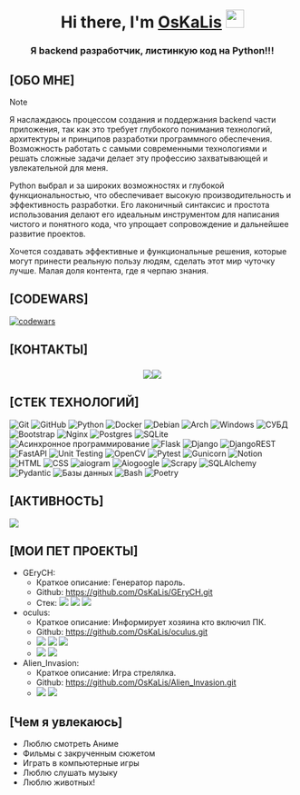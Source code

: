 <h1 align="center">Hi there, I'm <a href="https://daniilshat.ru/" target="_blank">OsKaLis</a> 
<img src="https://github.com/blackcater/blackcater/raw/main/images/Hi.gif" height="32"/></h1>
<h3 align="center">Я backend разработчик, листинкую код на Python!!!</h3>

## [ОБО МНЕ]
> [!NOTE]
> Я наслаждаюсь процессом создания и поддержания backend части приложения,
> так как это требует глубокого понимания технологий, архитектуры и принципов
> разработки программного обеспечения. Возможность работать с самыми
> современными технологиями и решать сложные задачи делает эту профессию
> захватывающей и увлекательной для меня.
> 
> Python выбрал и за широких возможностях и глубокой функциональностью,
> что обеспечивает высокую производительность и эффективность разработки.
> Его лаконичный синтаксис и простота использования делают его идеальным
> инструментом для написания чистого и понятного кода, что упрощает
> сопровождение и дальнейшее развитие проектов.
> 
> Хочется создавать эффективные и функциональные решения, которые могут
> принести реальную пользу людям, сделать этот мир чуточку лучше.
> Малая доля контента, где я черпаю знания.

## [CODEWARS]
[![codewars](https://www.codewars.com/users/oskaLis/badges/large)](https://www.codewars.com/users/oskaLis)

## [КОНТАКТЫ]
<h3 align="center"><img src="https://img.shields.io/badge/Telegram:_-@OskaLis-Green"><img src="https://img.shields.io/badge/Mail:_-oskaLis@yandex.ru-Green"></h3>

## [СТЕК ТЕХНОЛОГИЙ]
![Git](https://img.shields.io/badge/git-%23F05033.svg?style=for-the-badge&logo=git&logoColor=white)
![GitHub](https://img.shields.io/badge/github-%23121011.svg?style=for-the-badge&logo=github&logoColor=white)
![Python](https://img.shields.io/badge/python-3670A0?style=for-the-badge&logo=python&logoColor=ffdd54)
![Docker](https://img.shields.io/badge/docker-%230db7ed.svg?style=for-the-badge&logo=docker&logoColor=white)
![Debian](https://img.shields.io/badge/Debian-D70A53?style=for-the-badge&logo=debian&logoColor=white)
![Arch](https://img.shields.io/badge/Arch%20Linux-1793D1?logo=arch-linux&logoColor=fff&style=for-the-badge)
![Windows](https://img.shields.io/badge/Windows-0078D6?style=for-the-badge&logo=windows&logoColor=white)
![СУБД](https://img.shields.io/badge/СУБД-0078D6?style=for-the-badge)
![Bootstrap](https://img.shields.io/badge/bootstrap-%238511FA.svg?style=for-the-badge&logo=bootstrap&logoColor=white)
![Nginx](https://img.shields.io/badge/nginx-%23009639.svg?style=for-the-badge&logo=nginx&logoColor=white)
![Postgres](https://img.shields.io/badge/postgres-%23316192.svg?style=for-the-badge&logo=postgresql&logoColor=white)
![SQLite](https://img.shields.io/badge/sqlite-%2307405e.svg?style=for-the-badge&logo=sqlite&logoColor=white)
![Асинхронное программирование](https://img.shields.io/badge/Асинхронное_программирование-0078D6?style=for-the-badge)
![Flask](https://img.shields.io/badge/flask-%23000.svg?style=for-the-badge&logo=flask&logoColor=white)
![Django](https://img.shields.io/badge/django-%23092E20.svg?style=for-the-badge&logo=django&logoColor=white)
![DjangoREST](https://img.shields.io/badge/DJANGO-REST-ff1709?style=for-the-badge&logo=django&logoColor=white&color=ff1709&labelColor=gray)
![FastAPI](https://img.shields.io/badge/FastAPI-005571?style=for-the-badge&logo=fastapi)
![Unit Testing](https://img.shields.io/badge/Unit_Testing-0078D6?style=for-the-badge)
![OpenCV](https://img.shields.io/badge/opencv-%23white.svg?style=for-the-badge&logo=opencv&logoColor=white)
![Pytest](https://img.shields.io/badge/Pytest-0078D9?style=for-the-badge)
![Gunicorn](https://img.shields.io/badge/gunicorn-%298729.svg?style=for-the-badge&logo=gunicorn&logoColor=white)
![Notion](https://img.shields.io/badge/Notion-%23000000.svg?style=for-the-badge&logo=notion&logoColor=white)
![HTML](https://img.shields.io/badge/html-%23E34F26.svg?style=for-the-badge&logoColor=white)
![CSS](https://img.shields.io/badge/css-%231572B6.svg?style=for-the-badge&logoColor=white)
![aiogram](https://img.shields.io/badge/aiogram-%23000000.svg?style=for-the-badge&logoColor=white)
![Aiogoogle](https://img.shields.io/badge/Aiogoogle-%23000000.svg?style=for-the-badge&logoColor=white)
![Scrapy](https://img.shields.io/badge/Scrapy-%23000000.svg?style=for-the-badge&logoColor=white)
![SQLAlchemy](https://img.shields.io/badge/SQLAlchemy-%23000000.svg?style=for-the-badge&logoColor=white)
![Pydantic](https://img.shields.io/badge/Pydantic-%23000000.svg?style=for-the-badge&logoColor=white)
![Базы данных](https://img.shields.io/badge/Базы_данных-%23000000.svg?style=for-the-badge&logoColor=white)
![Bash](https://img.shields.io/badge/Bash-%23000000.svg?style=for-the-badge&logoColor=white)
![Poetry](https://img.shields.io/badge/Poetry-%233B82F6.svg?style=for-the-badge&logo=poetry&logoColor=0B3D8D)

## [АКТИВНОСТЬ]
![](https://github-profile-summary-cards.vercel.app/api/cards/profile-details?username=OsKaLis&theme=dark)
<!-- ![](https://github-profile-summary-cards.vercel.app/api/cards/most-commit-language?username=OsKaLis&theme=dark) -->
<!-- ![](https://github-profile-summary-cards.vercel.app/api/cards/repos-per-language?username=OsKaLis&theme=dark) -->
<!-- ![](https://github-profile-summary-cards.vercel.app/api/cards/stats?username=OsKaLis&theme=dark) -->
<!-- ![](https://github-profile-summary-cards.vercel.app/api/cards/productive-time?username=OsKaLis&theme=dark) -->
<!-- [![GitHub Streak](http://github-readme-streak-stats.herokuapp.com?user=OsKaLis&theme=dark&locale=ru)](https://git.io/streak-stats) -->
<!-- [![trophy](https://github-profile-trophy.vercel.app/?username=OsKaLis)](https://github.com/ryo-ma/github-profile-trophy) -->

## [МОИ ПЕТ ПРОЕКТЫ]
* GEryCH:
  * Краткое описание:  Генератор пароль.  
  * Github:  https://github.com/OsKaLis/GEryCH.git
  * Стек:  <img src="https://img.shields.io/badge/Python_-3.12-Green"> <img src="https://img.shields.io/badge/Tkinter_-8.6-blue"> <img src="https://img.shields.io/badge/Pyperclip_-1.8.2-red">
* oculus:
  * Краткое описание:  Информирует хозяина кто включил ПК.
  * Github:  https://github.com/OsKaLis/oculus.git
  * <img src="https://img.shields.io/badge/Python_-3.9.10-Green"> <img src="https://img.shields.io/badge/pyrogram_-2.0.106-blue"> <img src="https://img.shields.io/badge/OpenCV_-4.8.1.78-red">
  * <img src="https://img.shields.io/badge/python_dotenv_-1.0.1-aqua"> <img src="https://img.shields.io/badge/PySocks_-1.7.1-white">
* Alien_Invasion:
  * Краткое описание: Игра стрелялка.
  * Github:  https://github.com/OsKaLis/Alien_Invasion.git
  * <img src="https://img.shields.io/badge/Python_-3.9.10-Green"> <img src="https://img.shields.io/badge/pygame_-2.5.2-blue">
## [Чем я увлекаюсь]
- Люблю смотреть Аниме
- Фильмы с закрученным сюжетом
- Играть в компьютерные игры
- Люблю слушать музыку
- Люблю животных!
